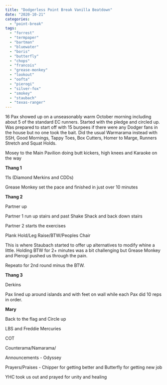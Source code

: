 ```yaml
---
title: "Dodgerless Point Break Vanilla Beatdown"
date: "2020-10-21"
categories: 
  - "point-break"
tags: 
  - "forrest"
  - "termpaper"
  - "bartman"
  - "bluewater"
  - "boris"
  - "butterfly"
  - "chops"
  - "francois"
  - "grease-monkey"
  - "lookout"
  - "oofta"
  - "pierogi"
  - "silver-fox"
  - "smokey"
  - "staubach"
  - "texas-ranger"
---
```


16 Pax showed up on a unseasonably warm October morning including about 5 of the standard EC runners. Started with the pledge and circled up. Was prepared to start off with 15 burpees if there were any Dodger fans in the house but no one took the bait. Did the usual Warmarama instead with SSH, Good Mornings, Tappy Toes, Box Cutters, Homer to Marge, Runners Stretch and Squat Holds.

Mosey to the Main Pavilion doing butt kickers, high knees and Karaoke on the way

**Thang 1**

11s (Diamond Merkins and CDDs)

Grease Monkey set the pace and finished in just over 10 minutes

**Thang 2**

Partner up

Partner 1 run up stairs and past Shake Shack and back down stairs

Partner 2 starts the exercises

Plank Hold/Leg Raise/BTW/Peoples Chair

This is where Staubach started to offer up alternatives to modify whine a little. Holding BTW for 2+ minutes was a bit challenging but Grease Monkey and Pierogi pushed us through the pain.

Repeato for 2nd round minus the BTW.

**Thang 3**

Derkins

Pax lined up around islands and with feet on wall while each Pax did 10 reps in order.

**Mary**

Back to the flag and Circle up

LBS and Freddie Mercuries

COT

Counterama/Namarama/

Announcements - Odyssey

Prayers/Praises - Chipper for getting better and Butterfly for getting new job

YHC took us out and prayed for unity and healing
